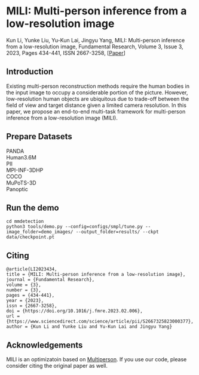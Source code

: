 # MILI: Multi-person inference from a low-resolution image
Kun Li, Yunke Liu, Yu-Kun Lai, Jingyu Yang,
MILI: Multi-person inference from a low-resolution image,
Fundamental Research,
Volume 3, Issue 3,
2023,
Pages 434-441,
ISSN 2667-3258,
[[Paper](https://www.sciencedirect.com/science/article/pii/S2667325823000377?utm_campaign=STMJ_AUTH_SERV_PUBLISHED&utm_medium=email&utm_acid=269426632&SIS_ID=&dgcid=STMJ_AUTH_SERV_PUBLISHED&CMX_ID=&utm_in=DM345715&utm_source=AC#sec0008)]

## Introduction
Existing multi-person reconstruction methods require the human bodies in the input image to occupy a considerable portion of the picture. However, low-resolution human objects are ubiquitous due to trade-off between the field of view and target distance given a limited camera resolution. In this paper, we propose an end-to-end multi-task framework for multi-person inference from a low-resolution image (MILI).

## Prepare Datasets
PANDA  
Human3.6M  
PII  
MPI-INF-3DHP  
COCO  
MuPoTS-3D   
Panoptic  

## Run the demo
```
cd mmdetection
python3 tools/demo.py --config=configs/smpl/tune.py --image_folder=demo_images/ --output_folder=results/ --ckpt data/checkpoint.pt
```

## Citing
```
@article{LI2023434,
title = {MILI: Multi-person inference from a low-resolution image},
journal = {Fundamental Research},
volume = {3},
number = {3},
pages = {434-441},
year = {2023},
issn = {2667-3258},
doi = {https://doi.org/10.1016/j.fmre.2023.02.006},
url = {https://www.sciencedirect.com/science/article/pii/S2667325823000377},
author = {Kun Li and Yunke Liu and Yu-Kun Lai and Jingyu Yang}
```

## Acknowledgements
 MILI is an optimizatoin based on [Multiperson](https://github.com/JiangWenPL/multiperson). If you use our code, please consider citing the original paper as well.
